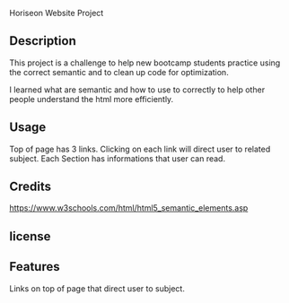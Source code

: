 Horiseon Website Project

## Description

This project is a challenge to help new bootcamp students practice using the correct semantic and to clean up code for optimization.

I learned what are semantic and how to use to correctly to help other people understand the html more efficiently.

## Usage
  
  Top of page has 3 links. Clicking on each link will direct user to related subject.
  Each Section has informations that user can read.

## Credits

https://www.w3schools.com/html/html5_semantic_elements.asp

## license

## Features
Links on top of page that direct user to subject.
